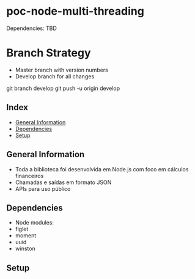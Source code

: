 # poc-node-multi-threading
Dependencies: TBD

# Branch Strategy
- Master branch with version numbers
- Develop branch for all changes

git branch develop
git push -u origin develop

## Index
* [General Information](#general-information)
* [Dependencies](#dependencies)
* [Setup](#setup)

## General Information
* Toda a biblioteca foi desenvolvida em Node.js com foco em cálculos financeiros
* Chamadas e saídas em formato JSON
* APIs para uso público

## Dependencies
* Node modules:
* figlet
* moment
* uuid
* winston

## Setup